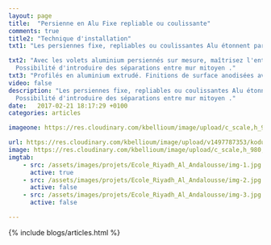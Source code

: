 ```yaml
---
layout: page
title:  "Persienne en Alu Fixe repliable ou coulissante"
comments: true
title2: "Technique d'installation"
txt1: "Les persiennes fixe, repliables ou coulissantes Alu étonnent par leur élégance et leur robustesse. Sobres, nos modèles s’intègrent à tout type d’architecture, traditionnel ou contemporain."

txt2: "Avec les volets aluminium persiennés sur mesure, maîtrisez l'entrée de la lumière et de l'air frais !
  Possibilité d'introduire des séparations entre mur mitoyen ."
txt3: "Profilés en aluminium extrudé. Finitions de surface anodisées avec le label Qualanod. Finitions de surface thermolaquées avec les labels Qualimarine et Qualicoat. Lames de remplissage tubulaires de différentes sections. Assemblage des lames sur le cadre par vis en inox."
video: false
description: "Les persiennes fixe, repliables ou coulissantes Alu étonnent par leur élégance et leur robustesse. Sobres, nos modèles s’intègrent à tout type d’architecture, traditionnel ou contemporain.Avec les volets aluminium persiennés sur mesure, maîtrisez l'entrée de la lumière et de l'air frais !
  Possibilité d'introduire des séparations entre mur mitoyen ."
date:   2017-02-21 18:17:29 +0100
categories: articles

imageone: https://res.cloudinary.com/kbellioum/image/upload/c_scale,h_980,w_1600/v1506006096/IMG_0486_1_c9jyoj.png

url: https://res.cloudinary.com/kbellioum/image/upload/v1497787353/kodus_xbdlh7.png
image: https://res.cloudinary.com/kbellioum/image/upload/c_scale,h_980,w_1600/v1506006096/IMG_0486_1_c9jyoj.png
imgtab:
    - src: /assets/images/projets/Ecole_Riyadh_Al_Andalousse/img-1.jpg
      active: true
    - src: /assets/images/projets/Ecole_Riyadh_Al_Andalousse/img-2.jpg
      active: false
    - src: /assets/images/projets/Ecole_Riyadh_Al_Andalousse/img-3.jpg
      active: false

---
```


{% include blogs/articles.html %}
